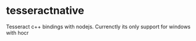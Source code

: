 # tesseractnative
Tesseract  c++ bindings with nodejs. Currenctly its only support for windows with hocr 
